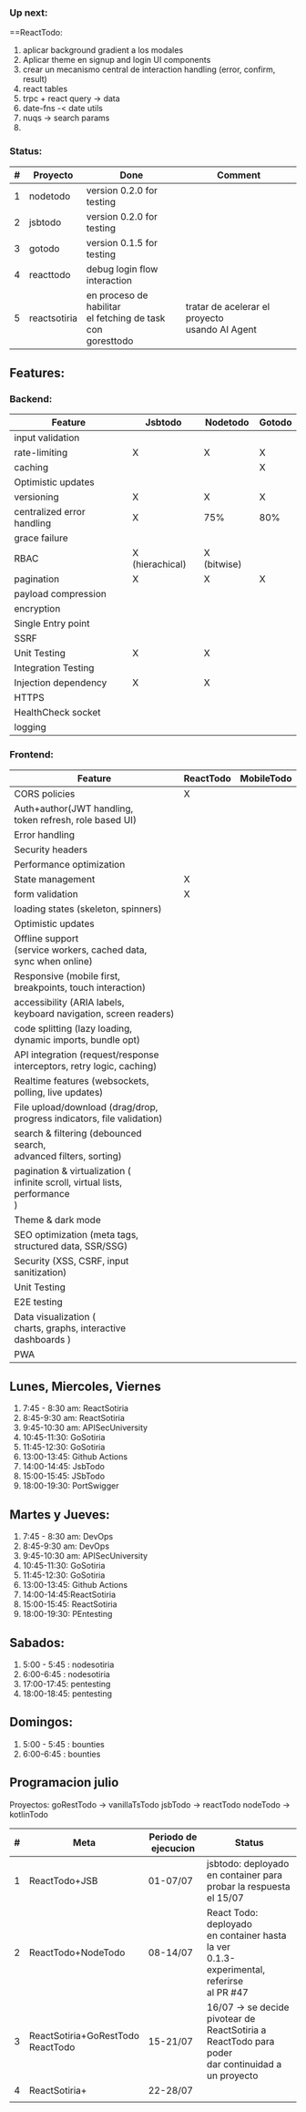 
### Up next:
==ReactTodo:
1. aplicar background gradient a los modales
2. Aplicar theme en signup and login UI components
3. crear un mecanismo central de interaction handling (error, confirm, result)
4. react tables
5. trpc + react query -> data
6. date-fns -< date utils
7. nuqs -> search params
8. 


### Status:

| #   | Proyecto     | Done                                                               | Comment                                            |
| --- | ------------ | ------------------------------------------------------------------ | -------------------------------------------------- |
| 1   | nodetodo     | version 0.2.0 for testing                                          |                                                    |
| 2   | jsbtodo      | version 0.2.0 for testing                                          |                                                    |
| 3   | gotodo       | version 0.1.5 for testing                                          |                                                    |
| 4   | reacttodo    | debug login flow <br>interaction                                   |                                                    |
| 5   | reactsotiria | en proceso de habilitar <br>el fetching de task con <br>goresttodo | tratar de acelerar el proyecto <br>usando AI Agent |

## Features:
### Backend:

| Feature                    | Jsbtodo         | Nodetodo    | Gotodo |
| -------------------------- | --------------- | ----------- | ------ |
| input validation           |                 |             |        |
| rate-limiting              | X               | X           | X      |
| caching                    |                 |             | X      |
| Optimistic updates         |                 |             |        |
| versioning                 | X               | X           | X      |
| centralized error handling | X               | 75%         | 80%    |
| grace failure              |                 |             |        |
| RBAC                       | X (hierachical) | X (bitwise) |        |
| pagination                 | X               | X           | X      |
| payload compression        |                 |             |        |
| encryption                 |                 |             |        |
| Single Entry point         |                 |             |        |
| SSRF                       |                 |             |        |
| Unit Testing               | X               | X           |        |
| Integration Testing        |                 |             |        |
| Injection dependency       | X               | X           |        |
| HTTPS                      |                 |             |        |
| HealthCheck socket         |                 |             |        |
| logging                    |                 |             |        |

### Frontend:


| Feature                                                                           | ReactTodo | MobileTodo |
| --------------------------------------------------------------------------------- | --------- | ---------- |
| CORS policies                                                                     | X         |            |
| Auth+author(JWT handling, <br>token refresh, role based UI)                       |           |            |
| Error handling                                                                    |           |            |
| Security headers                                                                  |           |            |
| Performance optimization                                                          |           |            |
| State management                                                                  | X         |            |
| form validation                                                                   | X         |            |
| loading states (skeleton, spinners)                                               |           |            |
| Optimistic updates                                                                |           |            |
| Offline support <br>(service workers, cached data, <br>sync when online)          |           |            |
| Responsive (mobile first, <br>breakpoints, touch interaction)                     |           |            |
| accessibility (ARIA labels, <br>keyboard navigation, screen readers)              |           |            |
| code splitting (lazy loading, <br>dynamic imports, bundle opt)                    |           |            |
| API integration (request/response<br>interceptors, retry logic, caching)          |           |            |
| Realtime features (websockets, <br>polling, live updates)                         |           |            |
| File upload/download (drag/drop, <br>progress indicators, file validation)        |           |            |
| search & filtering (debounced search, <br>advanced filters, sorting)              |           |            |
| pagination & virtualization (<br>infinite scroll, virtual lists, performance<br>) |           |            |
| Theme & dark mode                                                                 |           |            |
| SEO optimization (meta tags, <br>structured data, SSR/SSG)                        |           |            |
| Security (XSS, CSRF, input sanitization)                                          |           |            |
| Unit Testing                                                                      |           |            |
| E2E testing                                                                       |           |            |
| Data visualization (<br>charts, graphs, interactive dashboards )                  |           |            |
| PWA                                                                               |           |            |

## Lunes, Miercoles, Viernes

1. 7:45 - 8:30 am: ReactSotiria
2. 8:45-9:30 am: ReactSotiria
3. 9:45-10:30 am: APISecUniversity
4. 10:45-11:30: GoSotiria
5. 11:45-12:30: GoSotiria
6. 13:00-13:45: Github Actions
7. 14:00-14:45: JsbTodo
8. 15:00-15:45: JSbTodo
9. 18:00-19:30: PortSwigger


## Martes y Jueves:

1. 7:45 - 8:30 am: DevOps
2. 8:45-9:30 am: DevOps
3. 9:45-10:30 am: APISecUniversity
4. 10:45-11:30: GoSotiria
5. 11:45-12:30: GoSotiria
6. 13:00-13:45: Github Actions
7. 14:00-14:45:ReactSotiria
8. 15:00-15:45: ReactSotiria
9. 18:00-19:30: PEntesting


## Sabados:

1. 5:00 - 5:45 : nodesotiria
2. 6:00-6:45 : nodesotiria
3. 17:00-17:45:  pentesting
4. 18:00-18:45:  pentesting

## Domingos:
1. 5:00 - 5:45 : bounties
2. 6:00-6:45 : bounties

## Programacion julio

Proyectos:
goRestTodo  -> vanillaTsTodo
jsbTodo -> reactTodo
nodeTodo -> kotlinTodo

| #   | Meta                                 | Periodo de ejecucion | Status                                                                                                  |
| --- | ------------------------------------ | -------------------- | ------------------------------------------------------------------------------------------------------- |
| 1   | ReactTodo+JSB                        | 01-07/07             | jsbtodo: deployado en container para probar la respuesta el 15/07                                       |
| 2   | ReactTodo+NodeTodo                   | 08-14/07             | React Todo: deployado<br>en container hasta la ver<br>0.1.3-experimental, referirse<br>al PR #47        |
| 3   | ReactSotiria+GoRestTodo<br>ReactTodo | 15-21/07             | 16/07 -> se decide pivotear de <br>ReactSotiria a ReactTodo para poder<br>dar continuidad a un proyecto |
| 4   | ReactSotiria+                        | 22-28/07             |                                                                                                         |
|     |                                      |                      |                                                                                                         |

